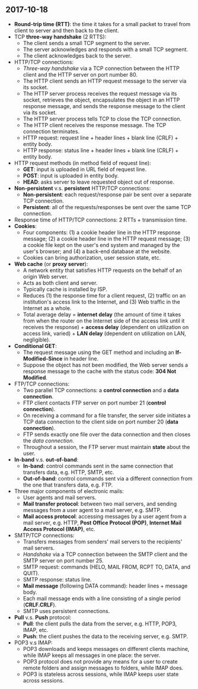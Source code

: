 ## 2017-10-18

- __Round-trip time (RTT)__: the time it takes for a small packet to travel from client to server and then back to the client.
- TCP __three-way handshake__ (2 RTTS):
    - The client sends a small TCP segment to the server.
    - The server acknowledges and responds with a small TCP segment.
    - The client acknowledges back to the server.
- HTTP/TCP connections:
    - _Three-way handshake_ via a TCP connection between the HTTP client and the HTTP server on port number 80.
    - The HTTP client sends an HTTP request message to the server via its socket.
    - The HTTP server process receives the request message via its socket, retrieves the object, encapsulates the object in an HTTP response message, and sends the response message to the client via its socket.
    - The HTTP server process tells TCP to close the TCP connection.
    - The HTTP client receives the response message. The TCP connection terminates.
    - HTTP request: request line + header lines + blank line (CRLF) + entity body.
    - HTTP response: status line + header lines + blank line (CRLF) + entity body.
- HTTP request methods (in method field of request line):
    - __GET__: input is uploaded in URL field of request line.
    - __POST__: input is uploaded in entity body.
    - __HEAD__: asks server to leave requested object out of response.
- __Non-persistent__ v.s. __persistent__ HTTP/TCP connections:
    - __Non-persistent__: each request/response pair be sent over a separate TCP connection.
    - __Persistent__: all of the requests/responses be sent over the same TCP connection.
- Response time of HTTP/TCP connections: 2 RTTs + transmission time.
- __Cookies__:
    - Four components: (1) a cookie header line in the HTTP response message; (2) a cookie header line in the HTTP request message; (3) a cookie file kept on the user's end system and managed by the user's browser; and (4) a back-end database at the website.
    - Cookies can bring authorization, user session state, etc.
- __Web cache__ (or __proxy server__):
    - A network entity that satisfies HTTP requests on the behalf of an origin Web server.
    - Acts as both client and server.
    - Typically cache is installed by ISP.
    - Reduces (1) the response time for a client request, (2) traffic on an institution's access link to the Internet, and (3) Web traffic in the Internet as a whole.
    - Total average delay = __internet delay__ (the amount of time it takes from when the router on the Internet side of the access link until it receives the response) + __access delay__ (dependent on utilization on access link, varied) + __LAN delay__ (dependent on utilization on LAN, negligible).
- __Conditional GET__: 
    - The request message using the GET method and including an __If-Modified-Since__ in header line.
    - Suppose the object has not been modified, the Web server sends a response message to the cache with the status code: __304 Not Modified__.
- FTP/TCP connections:
    - Two parallel TCP connections: a __control connection__ and a __data connection__.
    - FTP client contacts FTP server on port number 21 (__control connection__).
    - On receiving a command for a file transfer, the server side initiates a TCP data connection to the client side on port number 20 (__data connection__).
    - FTP sends exactly one file over the data connection and then closes the _data connection_.
    - Throughout a session, the FTP server must maintain __state__ about the user.
- __In-band__ v.s. __out-of-band__:
    - __In-band__: control commands sent in the same connection that transfers data, e.g. HTTP, SMTP, etc.
    - __Out-of-band__: control commands sent via a different connection from the one that transfers data, e.g. FTP.
- Three major components of electronic mails:
    - User agents and mail servers.
    - __Mail transfer protocol__: between two mail servers, and sending messages from a user agent to a mail server, e.g. SMTP.
    - __Mail access protocol__: accessing messages by a user agent from a mail server, e.g. HTTP, __Post Office Protocol (POP)__, __Internet Mail Access Protocol (IMAP)__, etc.
- SMTP/TCP connections:
    - Transfers messages from senders' mail servers to the recipients' mail servers.
    - _Handshake_ via a TCP connection between the SMTP client and the SMTP server on port number 25.
    - SMTP request: commands (HELO, MAIL FROM, RCPT TO, DATA, and QUIT).
    - SMTP response: status line.
    - __Mail message__ (following DATA command): header lines + message body.
    - Each mail message ends with a line consisting of a single period (__CRLF.CRLF__).
    - SMTP uses persistent connections.
- __Pull__ v.s. __Push__ protocol:
    - __Pull__: the client pulls the data from the server, e.g. HTTP, POP3, IMAP, etc.
    - __Push__: the client pushes the data to the receiving server, e.g. SMTP. 
- POP3 v.s IMAP:
    - POP3 downloads and keeps messages on different clients machine, while IMAP keeps all messages in one place: the server.
    - POP3 protocol does not provide any means for a user to create remote folders and assign messages to folders, while IMAP does.
    - POP3 is stateless across sessions, while IMAP keeps user state across sessions.